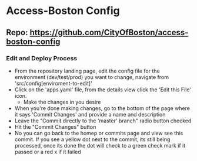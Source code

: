 # Access-Boston Config
## Repo: https://github.com/CityOfBoston/access-boston-config

### Edit and Deploy Process
- From the repository landing page, edit the config file for the environment (dev/test/prod) you want to change, navigate from 'src/config[enviroment-to-edit]'
- Click on the 'apps.yaml' file, from the details view click the 'Edit this File' icon.
  - Make the changes in you desire
- When you're done making changes, go to the bottom of the page where it says 'Commit Changes' and provide a name and description
- Leave the "Commit directly to the 'master' branch" radio button checked
- Hit the "Commit Changes" button
- No you can go back to the homep or commits page and view see this commit. If you see a yellow dot next to the commit, its still being processed, once its done the dot will check to a green check mark if it passed or a red x if it failed
